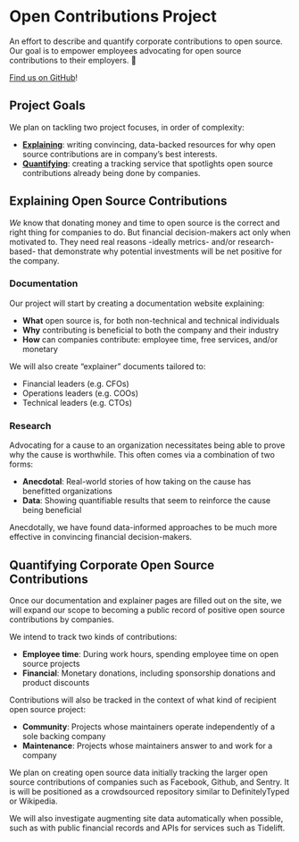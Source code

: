 # Open Contributions Project

An effort to describe and quantify corporate contributions to open source.
Our goal is to empower employees advocating for open source contributions to their employers. 💙

[Find us on GitHub](https://github.com/OpenContributionsProject/opencontributionssite)!

## Project Goals

We plan on tackling two project focuses, in order of complexity:

- [**Explaining**](#explaining-open-source-contributions): writing convincing, data-backed resources for why open source contributions are in company’s best interests.
- [**Quantifying**](#quantifying-corporate-open-source-contributions): creating a tracking service that spotlights open source contributions already being done by companies.

## Explaining Open Source Contributions

_We_ know that donating money and time to open source is the correct and right thing for companies to do.
But financial decision-makers act only when motivated to.
They need real reasons -ideally metrics- and/or research-based- that demonstrate why potential investments will be net positive for the company.

### Documentation

Our project will start by creating a documentation website explaining:

- **What** open source is, for both non-technical and technical individuals
- **Why** contributing is beneficial to both the company and their industry
- **How** can companies contribute: employee time, free services, and/or monetary

We will also create “explainer” documents tailored to:

- Financial leaders (e.g. CFOs)
- Operations leaders (e.g. COOs)
- Technical leaders (e.g. CTOs)

### Research

Advocating for a cause to an organization necessitates being able to prove why the cause is worthwhile.
This often comes via a combination of two forms:

- **Anecdotal**: Real-world stories of how taking on the cause has benefitted organizations
- **Data**: Showing quantifiable results that seem to reinforce the cause being beneficial

Anecdotally, we have found data-informed approaches to be much more effective in convincing financial decision-makers.

## Quantifying Corporate Open Source Contributions

Once our documentation and explainer pages are filled out on the site, we will expand our scope to becoming a public record of positive open source contributions by companies.

We intend to track two kinds of contributions:

- **Employee time**: During work hours, spending employee time on open source projects
- **Financial**: Monetary donations, including sponsorship donations and product discounts

Contributions will also be tracked in the context of what kind of recipient open source project:

- **Community**: Projects whose maintainers operate independently of a sole backing company
- **Maintenance**: Projects whose maintainers answer to and work for a company

We plan on creating open source data initially tracking the larger open source contributions of companies such as Facebook, Github, and Sentry.
It is will be positioned as a crowdsourced repository similar to DefinitelyTyped or Wikipedia.

We will also investigate augmenting site data automatically when possible, such as with public financial records and APIs for services such as Tidelift.
